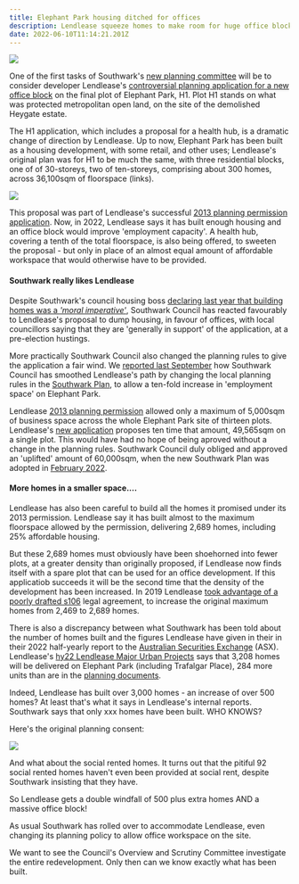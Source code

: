```yaml
---
title: Elephant Park housing ditched for offices
description: Lendlease squeeze homes to make room for huge office block
date: 2022-06-10T11:14:21.201Z
---
```



![](img/mp5h1.png)

One of the first tasks of Southwark's [new planning committee](https://moderngov.southwark.gov.uk/mgCommitteeMailingList.aspx?ID=119) will be to consider developer Lendlease's [controversial planning application for a new office block](https://www.southwarknews.co.uk/news/lendlease-applies-for-office-block-and-zero-housing-in-next-stage-of-regeneration/) on the final plot of Elephant Park, H1.  Plot H1 stands on what was protected metropolitan open land, on the site of the demolished Heygate estate.

The H1 application, which includes a proposal for a health hub, is a dramatic change of direction by Lendlease.  Up to now, Elephant Park has been built as a housing development, with some retail, and other uses; Lendlease's original plan was for H1 to be much the same, with three residential blocks, one of of 30-storeys, two of ten-storeys, comprising about 300 homes, across 36,100sqm of floorspace (links).



![](img/elephant-rd.jpg)

This proposal was part of Lendlease's successful [2013 planning permission application](https://planning.southwark.gov.uk/online-applications/applicationDetails.do?keyVal=ZZZV1JKBWR520&activeTab=summary).  Now, in 2022, Lendlease says it has built enough housing and an office block would improve 'employment capacity'.  A health hub, covering a tenth of the total floorspace, is also being offered, to sweeten the proposal - but only in place of an almost equal amount of affordable workspace that would otherwise have to be provided.

#### Southwark really likes Lendlease

Despite Southwark's council housing boss [declaring last year that building homes was a *'moral imperative'*](https://www.southwarknews.co.uk/news/exclusive-council-housing-boss-hits-back-at-infilling-misinformation/), Southwark Council has reacted favourably  to Lendlease's proposal to dump housing, in favour of offices, with local councillors saying that they are 'generally in support' of the application, at a pre-election hustings.

More practically Southwark Council also changed the planning rules to give the application a fair wind.  We [reported last September](https://www.35percent.org/posts/2021-09-12-lendleases-final-plot-for-elephant-park-offices-not-homes/) how Southwark Council has smoothed Lendlease's path by changing the local planning rules in the [Southwark Plan](https://www.southwark.gov.uk/planning-and-building-control/planning-policy-and-transport-policy/new-southwark-plan), to allow a ten-fold increase in 'employment space' on Elephant Park.

Lendlease [2013 planning permission](https://planning.southwark.gov.uk/online-applications/applicationDetails.do?keyVal=ZZZV1JKBWR520&activeTab=summary) allowed only a maximum of 5,000sqm of business space across the whole Elephant Park site of thirteen plots.  Lendlease's [new application](https://planning.southwark.gov.uk/online-applications/simpleSearchResults.do?action=firstPage) proposes ten time that amount, 49,565sqm on a single plot.  This would have had no hope of being aproved without a change in the planning rules.  Southwark Council duly obliged and approved an 'uplifted' amount of 60,000sqm, when the new Southwark Plan was adopted in [February 2022](https://www.southwark.gov.uk/planning-and-building-control/planning-policy-and-transport-policy/new-southwark-plan).

#### More homes in a smaller space....

Lendlease has also been careful to build all the homes it promised under its 2013 permission.  Lendlease say it has built almost to the maximum floorspace allowed by the permission, delivering 2,689 homes, including 25% affordable housing.

But these 2,689 homes must obviously have been shoehorned into fewer plots, at a greater density than originally proposed, if Lendlease now finds itself with a spare plot that can be used for an office development.  If this applicatiob succeeds it will be the second time that the density of the development has been increased.  In 2019 Lendlease [took advantage of a poorly drafted s106](https://www.35percent.org/posts/2019-08-05-elephant-park-final-phase-affordable-housing/) legal agreement, to increase the original maximum homes from 2,469 to 2,689 homes.

There is also a discrepancy between what Southwark has been told about the number of homes built and the figures Lendlease have given in their in their 2022 half-yearly report to the [Australian Securities Exchange](https://www.lendlease.com/au/investor-centre/announcements/) (ASX).  Lendlease's [hy22 Lendlease Major Urban Projects](<C:\Users\grego\Documents\D-Drive 201017\Copy of Elephant Amenity Network\Blog 35percent campaign\Netlify\HY22 Lendlease Major Urban Projects>) says that 3,208 homes will be delivered on Elephant Park (including Trafalgar Place), 284 more units than are in the [planning documents](https://planning.southwark.gov.uk/online-applications/files/3087518D1F1E382D8EC9CBF0F7834E63/pdf/21_AP_1819-PLANNING_STATEMENT-1145922.pdf).

[](<C:\Users\grego\Documents\D-Drive 201017\Copy of Elephant Amenity Network\Blog 35percent campaign\Netlify\HY22 Lendlease Major Urban Projects>)



Indeed, Lendlease has built over 3,000 homes - an increase of over 500 homes?
At least that's what it says in Lendlease's internal reports. Southwark says that only xxx homes have been built. WHO KNOWS?

Here's the original planning consent:

![](img/12AP1092extracts.png)

And what about the social rented homes. It turns out that the pitiful 92 social rented homes haven't even been provided at social rent, despite Southwark insisting that they have.

So Lendlease gets a double windfall of 500 plus extra homes AND a massive office block!

As usual Southwark has rolled over to accommodate Lendlease, even changing its planning policy to allow office workspace on the site. 

We want to see the Council's Overview and Scrutiny Committee investigate the entire redevelopment. Only then can we know exactly what has been built.